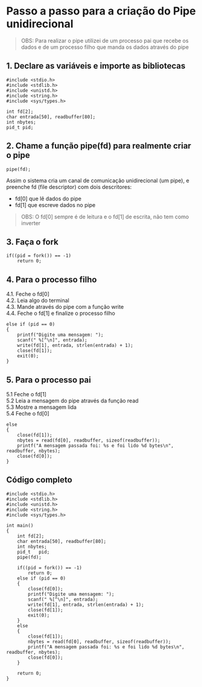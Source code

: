 # Passo a passo para a criação do Pipe unidirecional

> OBS: Para realizar o pipe utilizei de um processo pai que recebe os dados e de um processo filho que manda os dados através do pipe

## 1. Declare as variáveis e importe as bibliotecas 

>   
    #include <stdio.h>
    #include <stdlib.h>
    #include <unistd.h>
    #include <string.h>
    #include <sys/types.h>
    
    int fd[2];
    char entrada[50], readbuffer[80];
    int nbytes;
    pid_t pid;

## 2. Chame a função **pipe(fd)** para realmente criar o pipe

> 
    pipe(fd);

Assim o sistema cria um canal de comunicação unidirecional (um pipe), e preenche fd (file descriptor) com dois descritores:  
- fd[0] que lê dados do pipe  
- fd[1] que escreve dados no pipe

> OBS: O fd[0] sempre é de leitura e o fd[1] de escrita, não tem como inverter

##  3. Faça o fork

>
    if((pid = fork()) == -1)
        return 0;

## 4. Para o processo filho

  4.1. Feche o fd[0]  
  4.2. Leia algo do terminal  
  4.3. Mande através do pipe com a função write  
  4.4. Feche o fd[1] e finalize o processo filho



>   
    else if (pid == 0)
    {
        printf("Digite uma mensagem: ");  
        scanf(" %[^\n]", entrada);  
        write(fd[1], entrada, strlen(entrada) + 1);
        close(fd[1]);  
        exit(0);
    }


##  5. Para o processo pai 

5.1 Feche o fd[1]  
5.2 Leia a mensagem do pipe através da função read  
5.3 Mostre a mensagem lida  
5.4 Feche o fd[0]

>
    else
    {
        close(fd[1]);
        nbytes = read(fd[0], readbuffer, sizeof(readbuffer));
        printf("A mensagem passada foi: %s e foi lido %d bytes\n", readbuffer, nbytes);
        close(fd[0]);
    }

## Código completo

>
    #include <stdio.h>
    #include <stdlib.h>
    #include <unistd.h>
    #include <string.h>
    #include <sys/types.h>

    int main()
    {
        int fd[2];
        char entrada[50], readbuffer[80];
        int nbytes;
        pid_t   pid;
        pipe(fd);

        if((pid = fork()) == -1)
            return 0;
        else if (pid == 0)
        {
            close(fd[0]);
            printf("Digite uma mensagem: ");
            scanf(" %[^\n]", entrada); 
            write(fd[1], entrada, strlen(entrada) + 1);
            close(fd[1]);
            exit(0);
        }
        else
        {
            close(fd[1]);
            nbytes = read(fd[0], readbuffer, sizeof(readbuffer));
            printf("A mensagem passada foi: %s e foi lido %d bytes\n", readbuffer, nbytes);
            close(fd[0]);
        }
        
        return 0;
    }